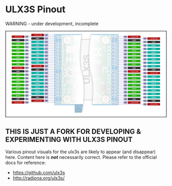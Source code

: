 # ULX3S Pinout

WARNING - under development, incomplete

![pinout_ulx3s_v2.png](./pinout_ulx3s_v2.png)

## THIS IS JUST A FORK FOR DEVELOPING & EXPERIMENTING WITH ULX3S PINOUT

Various pinout visuals for the ulx3s are likely to appear (and disappear) here. Content here is **_not_** necessarily correct. Please refer to the official docs for reference:
- https://github.com/ulx3s
- http://radiona.org/ulx3s/